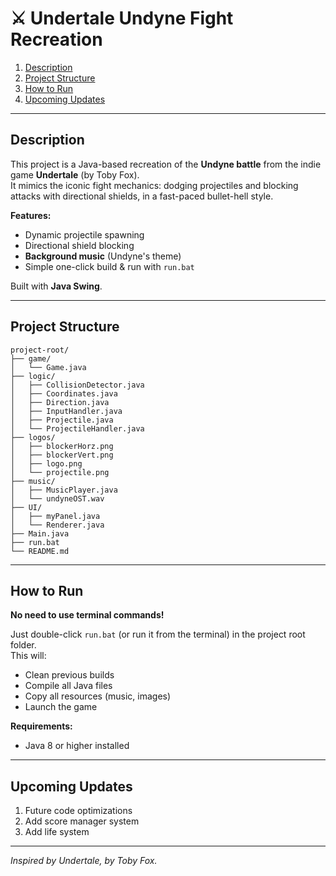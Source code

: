 # ⚔️ Undertale Undyne Fight Recreation

1. [Description](#description)  
2. [Project Structure](#project-structure)
3. [How to Run](#how-to-run)  
4. [Upcoming Updates](#upcoming-updates)

---

## Description

This project is a Java-based recreation of the **Undyne battle** from the indie game **Undertale** (by Toby Fox).  
It mimics the iconic fight mechanics: dodging projectiles and blocking attacks with directional shields, in a fast-paced bullet-hell style.

**Features:**
- Dynamic projectile spawning
- Directional shield blocking
- **Background music** (Undyne's theme)
- Simple one-click build & run with `run.bat`

Built with **Java Swing**.

---

## Project Structure

```
project-root/
├── game/
│   └── Game.java
├── logic/
│   ├── CollisionDetector.java
│   ├── Coordinates.java
│   ├── Direction.java
│   ├── InputHandler.java
│   ├── Projectile.java
│   └── ProjectileHandler.java
├── logos/
│   ├── blockerHorz.png
│   ├── blockerVert.png
│   ├── logo.png
│   └── projectile.png
├── music/
│   ├── MusicPlayer.java
│   └── undyneOST.wav
├── UI/
│   ├── myPanel.java
│   └── Renderer.java
├── Main.java
├── run.bat
└── README.md
```

---

## How to Run

**No need to use terminal commands!**

Just double-click `run.bat` (or run it from the terminal) in the project root folder.  
This will:
- Clean previous builds
- Compile all Java files
- Copy all resources (music, images)
- Launch the game

**Requirements:**  
- Java 8 or higher installed

---

## Upcoming Updates

1. Future code optimizations
2. Add score manager system
3. Add life system

---

*Inspired by Undertale, by Toby Fox.*